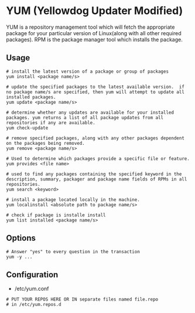 # YUM (Yellowdog Updater Modified)

YUM is a repository management tool which will fetch the appropriate package for your particular version of Linux(along with all other required packages).
RPM is the package manager tool which installs the package.

## Usage

~~~
# install the latest version of a package or group of packages
yum install <package name/s> 

# update the specified packages to the latest available version.  if no package name/s are specified, then yum will attempt to update all installed packages.
yum update <package name/s> 

# determine whether any updates are available for your installed packages. yum returns a list of all package updates from all repositories if any are available.
yum check-update

# remove specified packages, along with any other packages dependent on the packages being removed.
yum remove <package name/s> 

# Used to determine which packages provide a specific file or feature.
yum provides <file name> 

# used to find any packages containing the specified keyword in the description, summary, packager and package name fields of RPMs in all repositories.
yum search <keyword> 

# install a package located locally in the machine.
yum localinstall <absolute path to package name/s> 

# check if package is installe install
yum list installed <package name/s> 
~~~

## Options

~~~
# Answer "yes" to every question in the transaction
yum -y ...
~~~

## Configuration

* /etc/yum.conf

~~~
# PUT YOUR REPOS HERE OR IN separate files named file.repo
# in /etc/yum.repos.d
~~~

